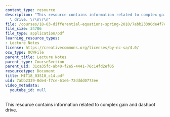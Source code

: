 ```yaml
---
content_type: resource
description: "This resource contains information related to complex gain and dashpot\
  \ drive. \r\n\r\n"
file: /courses/18-03-differential-equations-spring-2010/7abb23390de4f7ce61e672dddd0773ee_MIT18_03S10_c14.pdf
file_size: 34706
file_type: application/pdf
learning_resource_types:
- Lecture Notes
license: https://creativecommons.org/licenses/by-nc-sa/4.0/
ocw_type: OCWFile
parent_title: Lecture Notes
parent_type: CourseSection
parent_uid: 31ca35fc-ab40-f2e5-4441-76c14fd2ef05
resourcetype: Document
title: MIT18_03S10_c14.pdf
uid: 7abb2339-0de4-f7ce-61e6-72dddd0773ee
video_metadata:
  youtube_id: null
---
```

This resource contains information related to complex gain and dashpot drive. 

